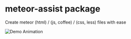 # meteor-assist package

Create meteor (html) / (js, coffee) / (css, less) files with ease

![Demo Animation](https://www.dropbox.com/home/Public?preview=meteor-assist.gif)

